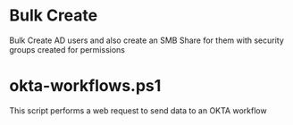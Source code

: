 # Bulk Create
Bulk Create AD users and also create an SMB Share for them with security groups created for permissions
# okta-workflows.ps1
This script performs a web request to send data to an OKTA workflow